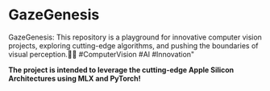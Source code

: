 # GazeGenesis
GazeGenesis: This repository is a playground for innovative computer vision projects, exploring cutting-edge algorithms, and pushing the boundaries of visual perception.🔭📸 #ComputerVision #AI #Innovation"

**The project is intended to leverage the cutting-edge Apple Silicon Architectures using MLX and PyTorch!**